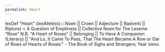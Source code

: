 ```yaml
---
permalink: Heart
---
```

lexDef "Heart" {lexAllele(s)::: Noen || Croen || Adjecture || Badverb || Ripture} < A Question of Emptiness ||  Collective Noen for The Lexeme "Rose" N.B. "A Heart of Roses"  || Belonging || To Have A Companion (Literary) || "And Lo, It Came To Pass, That The Heart Became A Row or Oar of Rows of Hearts of Roses." - The Book of Sighs and Strangers; Year ⧖eno.
